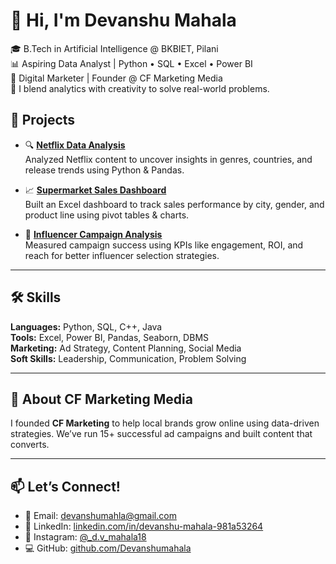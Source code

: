 # 👋 Hi, I'm Devanshu Mahala

🎓 B.Tech in Artificial Intelligence @ BKBIET, Pilani  
📊 Aspiring Data Analyst | Python • SQL • Excel • Power BI  
📣 Digital Marketer | Founder @ CF Marketing Media  
🧠 I blend analytics with creativity to solve real-world problems.

## 🚀 Projects

- 🔍 **[Netflix Data Analysis](https://github.com/Devanshumahala/Netflix-Data-Analysis)**  
  Analyzed Netflix content to uncover insights in genres, countries, and release trends using Python & Pandas.

- 📈 **[Supermarket Sales Dashboard](https://github.com/Devanshumahala/Supermarket-Sales-Dashboard)**  
  Built an Excel dashboard to track sales performance by city, gender, and product line using pivot tables & charts.

- 📣 **[Influencer Campaign Analysis](https://github.com/Devanshumahala/influencer-campaign-analysis)**  
  Measured campaign success using KPIs like engagement, ROI, and reach for better influencer selection strategies.

---

## 🛠️ Skills

**Languages:** Python, SQL, C++, Java  
**Tools:** Excel, Power BI, Pandas, Seaborn, DBMS  
**Marketing:** Ad Strategy, Content Planning, Social Media  
**Soft Skills:** Leadership, Communication, Problem Solving

---

## 💼 About CF Marketing Media

I founded **CF Marketing** to help local brands grow online using data-driven strategies. We’ve run 15+ successful ad campaigns and built content that converts.

---

## 📫 Let’s Connect!

- 📧 Email: [devanshumahla@gmail.com](mailto:devanshumahla@gmail.com)  
- 🔗 LinkedIn: [linkedin.com/in/devanshu-mahala-981a53264](https://linkedin.com/in/devanshu-mahala-981a53264)  
- 📱 Instagram: [@_d.v_mahala18](https://www.instagram.com/_d.v_mahala18/)  
- 💻 GitHub: [github.com/Devanshumahala](https://github.com/Devanshumahala)
